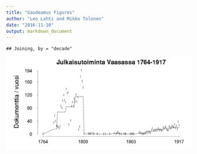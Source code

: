 ```yaml
---
title: "Gaudeamus Figures"
author: "Leo Lahti and Mikko Tolonen"
date: "2016-11-10"
output: markdown_document
---
```





```
## Joining, by = "decade"
```

![plot of chunk Gaudeamus_Vaasa](figure/Gaudeamus_Vaasa-1.png)



